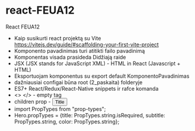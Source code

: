 # react-FEUA12

React FEUA12

- Kaip susikurti react projektą su Vite https://vitejs.dev/guide/#scaffolding-your-first-vite-project <br/>
- Komponento pavadinimas turi atitikti failo pavadinimą <br/>
- Komponentas visada prasideda Didžiają raide <br/>
- JSX (JSX stands for JavaScript XML) - HTML in React (Javascript + HTML) <br/>
- Eksportuojam komponentus su export default KomponentoPavadinimas <br/>
- dažniausiai configai būna root (2_paskaita) folderyje <br/>
- ES7+ React/Redux/React-Native snippets ir rafce komanda <br/>
- <> </> - empty tag <br/>
- children prop - <Button>Title</Button> <br/>
- import PropTypes from "prop-types"; <br/>
- Hero.propTypes = {title: PropTypes.string.isRequired, subtitle: PropTypes.string, color: PropTypes.string}; <br/>
